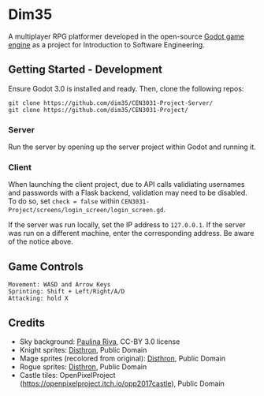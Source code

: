 # Dim35
A multiplayer RPG platformer developed in the open-source [Godot game engine](https://godotengine.org/) as a project for Introduction to Software Engineering.

## Getting Started - Development
Ensure Godot 3.0 is installed and ready. Then, clone the following repos:
```
git clone https://github.com/dim35/CEN3031-Project-Server/
git clone https://github.com/dim35/CEN3031-Project/
```
### Server
Run the server by opening up the server project within Godot and running it.

### Client
When launching the client project, due to API calls validiating usernames and passwords with a Flask backend, validation may need to be disabled. To do so, set `check = false` within `CEN3031-Project/screens/login_screen/login_screen.gd`.

If the server was run locally, set the IP address to `127.0.0.1`. If the server was run on a different machine, enter the corresponding address. Be aware of the notice above.

## Game Controls
```
Movement: WASD and Arrow Keys
Sprinting: Shift + Left/Right/A/D
Attacking: hold X
```

## Credits
- Sky background: [Paulina Riva](https://opengameart.org/content/sky-background), CC-BY 3.0 license
- Knight sprites: [Disthron](https://opengameart.org/content/classic-knight-animated), Public Domain
- Mage sprites (recolored from original): [Disthron](https://opengameart.org/content/mr-necromancer-man-animated), Public Domain
- Rogue sprites: [Disthron](https://opengameart.org/content/mr-knife-guy-animated), Public Domain
- Castle tiles: OpenPixelProject (https://openpixelproject.itch.io/opp2017castle), Public Domain

